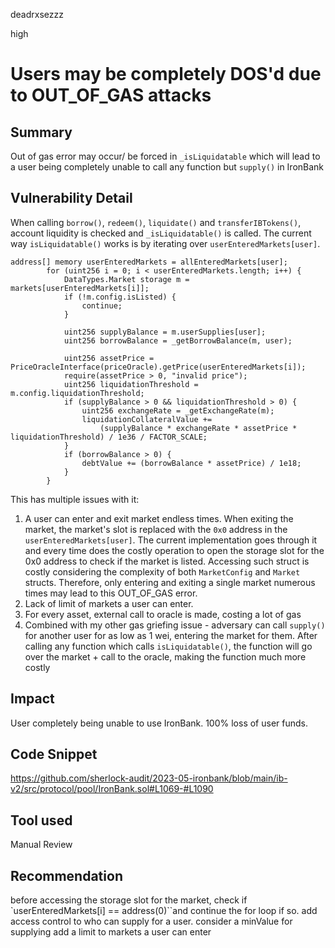 deadrxsezzz

high

# Users may be completely DOS'd due to OUT_OF_GAS attacks

## Summary
Out of gas error may occur/ be forced  in `_isLiquidatable` which will lead to a user being completely unable to call any function but `supply()` in IronBank

## Vulnerability Detail
When calling `borrow()`, `redeem()`, `liquidate()` and `transferIBTokens()`, account liquidity is checked and `_isLiquidatable()` is called.
The current way `isLiquidatable()` works is by iterating over `userEnteredMarkets[user]`. 
```solidity
address[] memory userEnteredMarkets = allEnteredMarkets[user];
        for (uint256 i = 0; i < userEnteredMarkets.length; i++) {
            DataTypes.Market storage m = markets[userEnteredMarkets[i]];
            if (!m.config.isListed) {
                continue;
            }

            uint256 supplyBalance = m.userSupplies[user];
            uint256 borrowBalance = _getBorrowBalance(m, user);

            uint256 assetPrice = PriceOracleInterface(priceOracle).getPrice(userEnteredMarkets[i]);
            require(assetPrice > 0, "invalid price");
            uint256 liquidationThreshold = m.config.liquidationThreshold;
            if (supplyBalance > 0 && liquidationThreshold > 0) {
                uint256 exchangeRate = _getExchangeRate(m);
                liquidationCollateralValue +=
                    (supplyBalance * exchangeRate * assetPrice * liquidationThreshold) / 1e36 / FACTOR_SCALE;
            }
            if (borrowBalance > 0) {
                debtValue += (borrowBalance * assetPrice) / 1e18;
            }
        }
``` 
This has multiple issues with it:
1. A user can enter and exit market endless times. When exiting the market, the market's slot is replaced with the  `0x0` address in the `userEnteredMarkets[user]`.  The current implementation goes through it and every time does the costly operation to open the storage slot for the 0x0 address to check if the market is listed. Accessing such struct is costly considering the complexity of both `MarketConfig` and `Market` structs. Therefore, only entering and exiting a single market numerous times may lead to this OUT_OF_GAS error.
2. Lack of limit of markets a user can enter.
3. For every asset, external call to oracle is made, costing a lot of gas 
4. Combined with my other gas griefing issue - adversary can call `supply()` for another user for as low as 1 wei, entering the market for them. After calling any function which calls `isLiquidatable()`, the function will go over the market + call to the oracle, making the function much more costly 


## Impact
User completely being unable to use IronBank. 100% loss of user funds. 

## Code Snippet
https://github.com/sherlock-audit/2023-05-ironbank/blob/main/ib-v2/src/protocol/pool/IronBank.sol#L1069-#L1090

## Tool used

Manual Review

## Recommendation
before accessing the storage slot for the market, check if `userEnteredMarkets[i] == address(0)``and continue the for loop if so. 
add access control to who can supply for a user. consider a minValue for supplying
add a limit to markets a user can enter 
